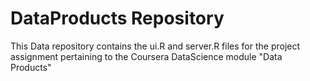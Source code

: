 # DataProducts Repository
This Data repository contains the ui.R and server.R files for the project assignment pertaining to the Coursera DataScience module "Data Products"
